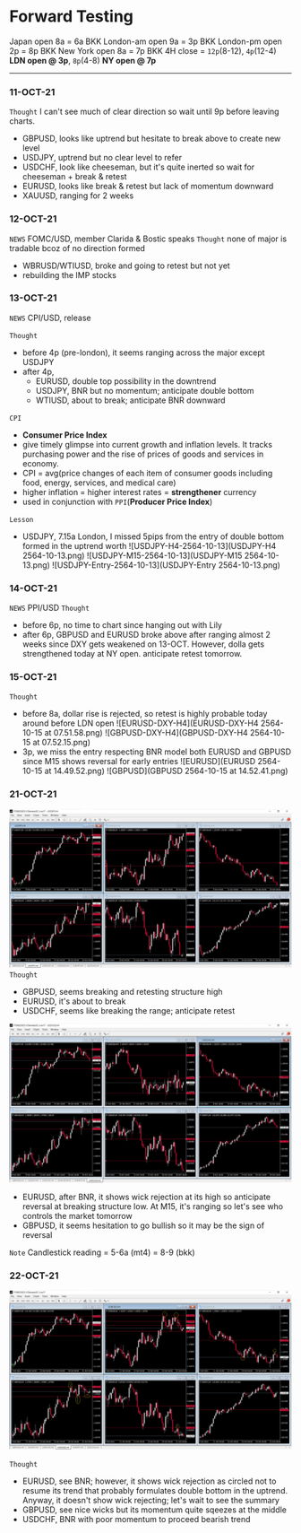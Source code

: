 # Forward Testing

Japan open 8a = 6a BKK
London-am open 9a = 3p BKK 
London-pm open 2p = 8p BKK
New York open 8a = 7p BKK
4H close = `12p`(8-12), `4p`(12-4) **LDN open @ 3p**, `8p`(4-8) **NY open @ 7p**

---

### 11-OCT-21
`Thought` I can't see much of clear direction so wait until 9p before leaving charts.
- GBPUSD, looks like uptrend but hesitate to break above to create new level 
- USDJPY, uptrend but no clear level to refer
- USDCHF, look like cheeseman, but it's quite inerted so wait for cheeseman + break & retest
- EURUSD, looks like break & retest but lack of momentum downward
- XAUUSD, ranging for 2 weeks


### 12-OCT-21
`NEWS` FOMC/USD, member Clarida & Bostic speaks
`Thought` none of major is tradable bcoz of no direction formed
- WBRUSD/WTIUSD, broke and going to retest but not yet
- rebuilding the IMP stocks

### 13-OCT-21
`NEWS` CPI/USD, release

`Thought` 
- before 4p (pre-london), it seems ranging across the major except USDJPY
- after 4p, 
    - EURUSD, double top possibility in the downtrend
    - USDJPY, BNR but no momentum; anticipate double bottom 
    - WTIUSD, about to break; anticipate BNR downward

`CPI`
- **Consumer Price Index**
- give timely glimpse into current growth and inflation levels. It tracks purchasing power and the rise of prices of goods and services in economy. 
- CPI = avg(price changes of each item of consumer goods including food, energy, services, and medical care)
- higher inflation = higher interest rates = **strengthener** currency
- used in conjunction with `PPI`(**Producer Price Index**)

`Lesson` 
- USDJPY, 7.15a London, I missed 5pips from the entry of double bottom formed in the uptrend worth
![USDJPY-H4-2564-10-13](USDJPY-H4 2564-10-13.png)
![USDJPY-M15-2564-10-13](USDJPY-M15 2564-10-13.png)
![USDJPY-Entry-2564-10-13](USDJPY-Entry 2564-10-13.png)

### 14-OCT-21
`NEWS` PPI/USD
`Thought` 
- before 6p, no time to chart since hanging out with Lily 
- after 6p, GBPUSD and EURUSD broke above after ranging almost 2 weeks since DXY gets weakened on 13-OCT. However, dolla gets strengthened today at NY open. anticipate retest tomorrow. 

### 15-OCT-21
`Thought`
- before 8a, dollar rise is rejected, so retest is highly probable today around before LDN open
![EURUSD-DXY-H4](EURUSD-DXY-H4 2564-10-15 at 07.51.58.png) 
![GBPUSD-DXY-H4](GBPUSD-DXY-H4 2564-10-15 at 07.52.15.png)
- 3p, we miss the entry respecting BNR model both EURUSD and GBPUSD since M15 shows reversal for early entries
![EURUSD](EURUSD 2564-10-15 at 14.49.52.png) 
![GBPUSD](GBPUSD 2564-10-15 at 14.52.41.png)


### 21-OCT-21
![Dashboard](21-OCT.png)
`Thought` 
- GBPUSD, seems breaking and retesting structure high
- EURUSD, it's about to break
- USDCHF, seems like breaking the range; anticipate retest

![Dashboard](21-OCT.closing.png)
- EURUSD, after BNR, it shows wick rejection at its high so anticipate reversal at breaking structure low. At M15, it's ranging so let's see who controls the market tomorrow    
- GBPUSD, it seems hesitation to go bullish so it may be the sign of reversal

`Note` 
Candlestick reading = 5-6a (mt4) = 8-9 (bkk)

### 22-OCT-21
![Dashboard](22-OCT.10.28.png)

`Thought` 
- EURUSD, see BNR; however, it shows wick rejection as circled not to resume its trend that probably formulates double bottom in the uptrend. Anyway, it doesn't show wick rejecting; let's wait to see the summary
- GBPUSD, see nice wicks but its momentum quite sqeezes at the middle
- USDCHF, BNR with poor momentum to proceed bearish trend




